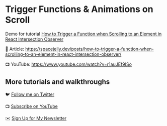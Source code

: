 # Trigger Functions & Animations on Scroll

Demo for tutorial [How to Trigger a Function when Scrolling to an Element in React Intersection Observer](https://spacejelly.dev/posts/how-to-trigger-a-function-when-scrolling-to-an-element-in-react-intersection-observer/)

📝 Article: https://spacejelly.dev/posts/how-to-trigger-a-function-when-scrolling-to-an-element-in-react-intersection-observer/

📺 YouTube: https://www.youtube.com/watch?v=r1auJEf9ISo

## More tutorials and walkthroughs

🐦 [Follow me on Twitter](https://twitter.com/colbyfayock)

📺 [Subscribe on YouTube](https://www.youtube.com/colbyfayock)

✉️ [Sign Up for My Newsletter](https://colbyfayock.com/newsletter)
